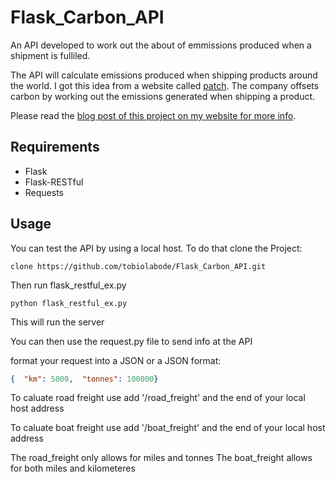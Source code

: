 # Flask_Carbon_API
An API developed to work out the about of emmissions produced when a shipment is fulliled.


The API  will calculate emissions produced when shipping products around the world. I got this idea from a website called [patch](https://www.usepatch.com/). 
The company offsets carbon by working out the emissions generated when shipping a product.

Please read the [blog post of this project on my website for more info](https://www.tobiolabode.com/blog/2020/6/25/python-api-for-carbon-emmissions).

## Requirements
- Flask
- Flask-RESTful
- Requests


## Usage
You can test the API by using a local host. To do that clone the Project:
```
clone https://github.com/tobiolabode/Flask_Carbon_API.git
```
Then run flask_restful_ex.py
```
python flask_restful_ex.py
```
This will run the server

You can then use the request.py file to send info at the API

format your request into a JSON or a JSON format:
```json
{  "km": 5000,  "tonnes": 100000}

```

To caluate road freight use add '/road_freight' and the end of your local host address

To caluate boat freight use add '/boat_freight' and the end of your local host address

The road_freight only allows for miles and tonnes
The boat_freight allows for both miles and kilometeres
